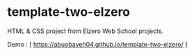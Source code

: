 # template-two-elzero
HTML &amp; CSS project from Elzero Web School projects.

Demo : [ https://abuobayeh04.github.io/template-two-elzero/ ]
